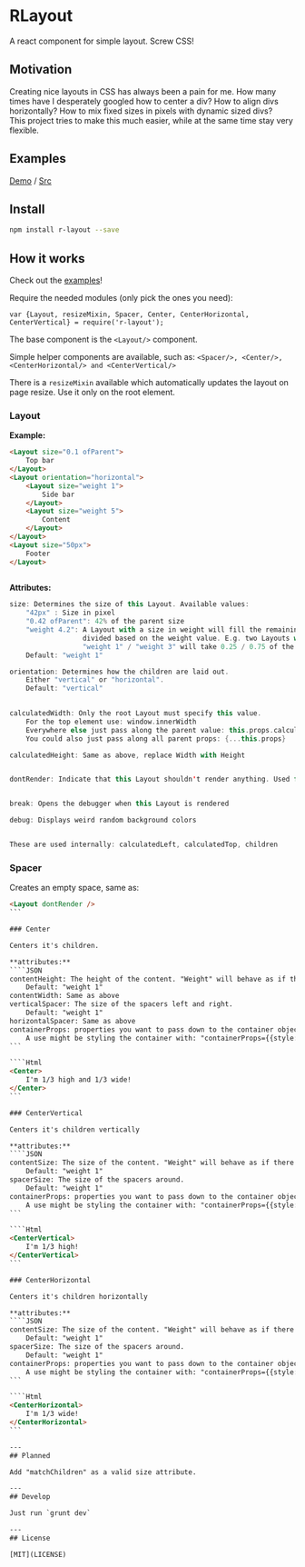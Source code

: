 # RLayout

A react component for simple layout. Screw CSS!

## Motivation

Creating nice layouts in CSS has always been a pain for me.
How many times have I desperately googled how to center a div? How to align divs horizontally? How to mix fixed sizes in pixels with dynamic sized divs?  
This project tries to make this much easier, while at the same time stay very flexible.

## Examples

[Demo](http://zinggi.github.io/RLayout/) / [Src](examples)

## Install

```sh
npm install r-layout --save
```

## How it works

Check out the [examples](examples)!

Require the needed modules (only pick the ones you need):
```JS
var {Layout, resizeMixin, Spacer, Center, CenterHorizontal, CenterVertical} = require('r-layout');
```
The base component is the `<Layout/>` component.

Simple helper components are available, such as:
`<Spacer/>, <Center/>, <CenterHorizontal/> and <CenterVertical/>`

There is a `resizeMixin` available which automatically updates the layout on page resize.
Use it only on the root element.

### Layout

**Example:**

```Html
<Layout size="0.1 ofParent">
    Top bar
</Layout>
<Layout orientation="horizontal">
    <Layout size="weight 1">
        Side bar
    </Layout>
    <Layout size="weight 5">
        Content
    </Layout>
</Layout>
<Layout size="50px">
    Footer
</Layout>
    
```

**Attributes:**
```Scala
size: Determines the size of this Layout. Available values:
    "42px" : Size in pixel
    "0.42 ofParent": 42% of the parent size
    "weight 4.2": A Layout with a size in weight will fill the remaining space,
                  divided based on the weight value. E.g. two Layouts with
                  "weight 1" / "weight 3" will take 0.25 / 0.75 of the remaining space.
    Default: "weight 1"

orientation: Determines how the children are laid out.
    Either "vertical" or "horizontal".
    Default: "vertical"
 

calculatedWidth: Only the root Layout must specify this value.
    For the top element use: window.innerWidth
    Everywhere else just pass along the parent value: this.props.calculatedWidth
    You could also just pass along all parent props: {...this.props}

calculatedHeight: Same as above, replace Width with Height


dontRender: Indicate that this Layout shouldn't render anything. Used for spacers.


break: Opens the debugger when this Layout is rendered

debug: Displays weird random background colors


These are used internally: calculatedLeft, calculatedTop, children
```

### Spacer

Creates an empty space, same as:
````Html
<Layout dontRender />
```

### Center

Centers it's children.

**attributes:**
````JSON
contentHeight: The height of the content. "Weight" will behave as if there were two Spacers around.
    Default: "weight 1"
contentWidth: Same as above
verticalSpacer: The size of the spacers left and right.
    Default: "weight 1"
horizontalSpacer: Same as above
containerProps: properties you want to pass down to the container object that will surround the children.
    A use might be styling the container with: "containerProps={{style: {color: "red"}}}"
```

````Html
<Center>
    I'm 1/3 high and 1/3 wide!
</Center>
```

### CenterVertical

Centers it's children vertically

**attributes:**
````JSON
contentSize: The size of the content. "Weight" will behave as if there were two Spacers around.
    Default: "weight 1"
spacerSize: The size of the spacers around.
    Default: "weight 1"
containerProps: properties you want to pass down to the container object that will surround the children.
    A use might be styling the container with: "containerProps={{style: {color: "red"}}}"
```

````Html
<CenterVertical>
    I'm 1/3 high!
</CenterVertical>
```

### CenterHorizontal

Centers it's children horizontally

**attributes:**
````JSON
contentSize: The size of the content. "Weight" will behave as if there were two Spacers around.
    Default: "weight 1"
spacerSize: The size of the spacers around.
    Default: "weight 1"
containerProps: properties you want to pass down to the container object that will surround the children.
    A use might be styling the container with: "containerProps={{style: {color: "red"}}}"
```

````Html
<CenterHorizontal>
    I'm 1/3 wide!
</CenterHorizontal>
```

---
## Planned

Add "matchChildren" as a valid size attribute.

---
## Develop

Just run `grunt dev`

---
## License

[MIT](LICENSE)
